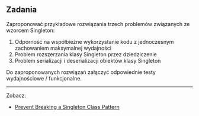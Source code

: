 ## Zadania

Zaproponować przykładowe rozwiązania trzech problemów związanych ze wzorcem Singleton:

1. Odporność na współbieżne wykorzystanie kodu z jednoczesnym zachowaniem maksymalnej wydajności
2. Problem rozszerzania klasy Singleton przez dziedziczenie
3. Problem serializacji i deserializacji obiektów klasy Singleton


Do zaproponowanych rozwiązań załączyć odpowiednie testy wydajnościowe / funkcjonalne.

---
Zobacz:
- [Prevent Breaking a Singleton Class Pattern](https://dzone.com/articles/prevent-breaking-a-singleton-class-pattern)
